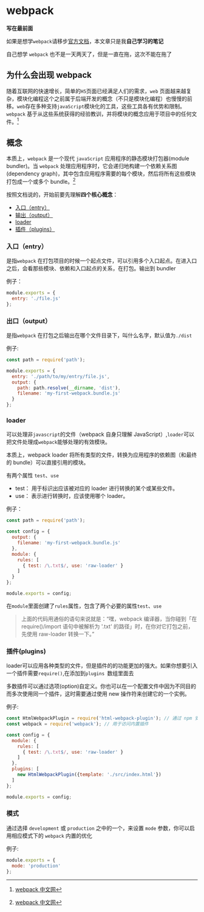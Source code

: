 # webpack

**写在最前面**

如果是想学`webpack`请移步[官方文档](https://www.webpackjs.com/concepts/)，本文章只是我**自己学习的笔记**

自己想学 `webpack` 也不是一天两天了，但是一直在拖，这次不能在拖了

## 为什么会出现 webpack

随着互联网的快速增长，简单的`H5`页面已经满足人们的需求，`web` 页面越来越复杂，模块化编程这个之前属于后端开发的概念（不只是模块化编程）也慢慢的前移。`web`存在多种支持`javaScript`模块化的工具，这些工具各有优势和限制。`webpack` 基于从这些系统获得的经验教训，并将模块的概念应用于项目中的任何文件。[^1]

## 概念
本质上，`webpack` 是一个现代 `javaScript` 应用程序的静态模块打包器(module bundler)。当 `webpack` 处理应用程序时，它会递归地构建一个依赖关系图(dependency graph)，其中包含应用程序需要的每个模块，然后将所有这些模块打包成一个或多个 bundle。[^1]

按照文档说的，开始前要先理解**四个核心概念**：
- [入口（entry）](#entry)
- [输出（output）](#output)
- [loader](#loader)
- [插件（plugins）](#plugins)

<span id="entry">

### 入口（entry）

是指`webpack` 在打包项目的时候一个起点文件，可以引用多个入口起点。在进入口之后，会看那些模块、依赖和入口起点的关系，在打包。输出到 bundler

例子：

```javascript {.line-numbers}
module.exports = {
  entry: './file.js'
};
```
<span id="output">

### 出口（output）

是指`webpack` 在打包之后输出在哪个文件目录下，叫什么名字，默认值为`./dist`

例子:
```javascript {.line-numbers}
const path = require('path');

module.exports = {
  entry: './path/to/my/entry/file.js',
  output: {
    path: path.resolve(__dirname, 'dist'),
    filename: 'my-first-webpack.bundle.js'
  }
};
```

<span id="loader">

### loader

可以处理非`javascript`的文件（webpack 自身只理解 JavaScript）,`loader`可以把文件处理成`webpack`能够处理的有效模块。

本质上，webpack loader 将所有类型的文件，转换为应用程序的依赖图（和最终的 bundle）可以直接引用的模块。

有两个属性 `test`、`use`
- test： 用于标识出应该被对应的 loader 进行转换的某个或某些文件。
- use： 表示进行转换时，应该使用哪个 loader。

例子：
```javascript {.line-numbers}
const path = require('path');

const config = {
  output: {
    filename: 'my-first-webpack.bundle.js'
  },
  module: {
    rules: [
      { test: /\.txt$/, use: 'raw-loader' }
    ]
  }
};

module.exports = config;
```
在`module`里面创建了`rules`属性，包含了两个必要的属性`test`、`use`

>上面的代码用通俗的语句来说就是：“嘿，webpack 编译器，当你碰到「在 require()/import 语句中被解析为 '.txt' 的路径」时，在你对它打包之前，先使用 raw-loader 转换一下。”

<span id="plugins">

### 插件(plugins)

loader可以应用各种类型的文件，但是插件的的功能更加的强大。如果你想要引入一个插件需要`require()`,在添加到`plugins `数组里面去

多数插件可以通过选项(option)自定义。你也可以在一个配置文件中因为不同目的而多次使用同一个插件，这时需要通过使用 new 操作符来创建它的一个实例。

例子: 
``` javascript {.line-numbers}
const HtmlWebpackPlugin = require('html-webpack-plugin'); // 通过 npm 安装
const webpack = require('webpack'); // 用于访问内置插件

const config = {
  module: {
    rules: [
      { test: /\.txt$/, use: 'raw-loader' }
    ]
  },
  plugins: [
    new HtmlWebpackPlugin({template: './src/index.html'})
  ]
};

module.exports = config;
```

### 模式
通过选择 `development` 或 `production` 之中的一个，来设置 `mode` 参数，你可以启用相应模式下的 `webpack` 内置的优化

例子:
```javascript {.line-numbers}
module.exports = {
  mode: 'production'
};
```

[^1]: [webpack 中文网](https://www.webpackjs.com/concepts/)